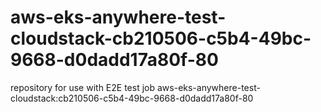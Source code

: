 # aws-eks-anywhere-test-cloudstack-cb210506-c5b4-49bc-9668-d0dadd17a80f-80
repository for use with E2E test job aws-eks-anywhere-test-cloudstack:cb210506-c5b4-49bc-9668-d0dadd17a80f-80
